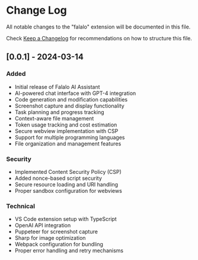 # Change Log

All notable changes to the "falalo" extension will be documented in this file.

Check [Keep a Changelog](http://keepachangelog.com/) for recommendations on how to structure this file.

## [0.0.1] - 2024-03-14

### Added
- Initial release of Falalo AI Assistant
- AI-powered chat interface with GPT-4 integration
- Code generation and modification capabilities
- Screenshot capture and display functionality
- Task planning and progress tracking
- Context-aware file management
- Token usage tracking and cost estimation
- Secure webview implementation with CSP
- Support for multiple programming languages
- File organization and management features

### Security
- Implemented Content Security Policy (CSP)
- Added nonce-based script security
- Secure resource loading and URI handling
- Proper sandbox configuration for webviews

### Technical
- VS Code extension setup with TypeScript
- OpenAI API integration
- Puppeteer for screenshot capture
- Sharp for image optimization
- Webpack configuration for bundling
- Proper error handling and retry mechanisms